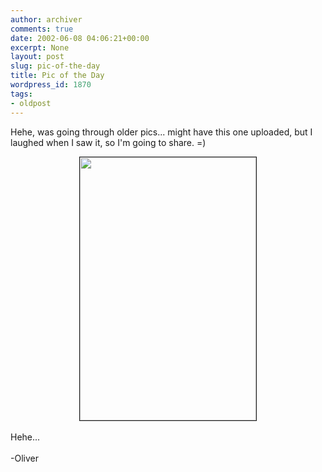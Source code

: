 ```yaml
---
author: archiver
comments: true
date: 2002-06-08 04:06:21+00:00
excerpt: None
layout: post
slug: pic-of-the-day
title: Pic of the Day
wordpress_id: 1870
tags:
- oldpost
---
```


Hehe, was going through older pics... might have this one uploaded, but I laughed when I saw it, so I'm going to share. =)<br /><center><img src="http://www.oliverweb.com/newsimages/hatedchad.jpg" width=282 height=421 border=1></center><br />Hehe...<br /><br />-Oliver